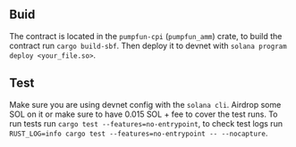 ## Buid

The contract is located in the `pumpfun-cpi` (`pumpfun_amm`) crate, to build the contract run `cargo build-sbf`. Then deploy it to devnet with `solana program deploy <your_file.so>`.

## Test

Make sure you are using devnet config with the `solana cli`. Airdrop some SOL on it or make sure to have 0.015 SOL + fee to cover the test runs. To run tests run `cargo test --features=no-entrypoint`, to check test logs run `RUST_LOG=info cargo test --features=no-entrypoint -- --nocapture`.

